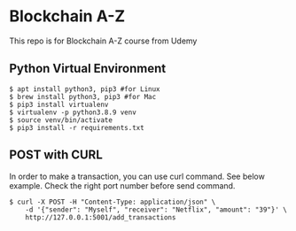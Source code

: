 # Blockchain A-Z
This repo is for Blockchain A-Z course from Udemy

## Python Virtual Environment

```
$ apt install python3, pip3 #for Linux
$ brew install python3, pip3 #for Mac
$ pip3 install virtualenv
$ virtualenv -p python3.8.9 venv
$ source venv/bin/activate
$ pip3 install -r requirements.txt
```

## POST with CURL

In order to make a transaction, you can use curl command. See below example. Check the right port number before send command.

```
$ curl -X POST -H "Content-Type: application/json" \
    -d '{"sender": "Myself", "receiver": "Netflix", "amount": "39"}' \
    http://127.0.0.1:5001/add_transactions
```